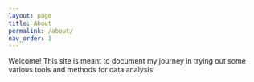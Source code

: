 ```yaml
---
layout: page
title: About
permalink: /about/
nav_order: 1
---
```


Welcome! This site is meant to document my journey in trying out some various tools and methods for data analysis!